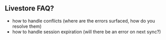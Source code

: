 ## Livestore FAQ?
- how to handle conflicts (where are the errors surfaced, how do you resolve them)
- how to handle session expiration (will there be an error on next sync?)
